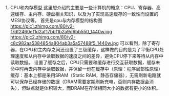 1. CPU和内存模型
这里想介绍的主要是一些计算机的概念：CPU、寄存器、高速缓存、主内存、硬盘相关知识，以及为了实现高速缓存的一致性而设置的MESI协议等。
首先是cpu与内存模型的结构图
https://pic1.zhimg.com/80/v2-f7df2460ef1d2af17bbf1b2a9d6bb550_1440w.jpg
https://pic2.zhimg.com/80/v2-c8c982aa5384854a804ab3a5a57488f5_1440w.jpg
可以看到，除了寄存器，在CPU和主内存之间还设置了三级缓存，这样做的目的是为了平衡CPU处理速度和从内存中读取数据的速度之间的差异，避免CPU停下来等待从内存中读取数据。
设置了缓存之后，CPU只需要和缓存进行交互获取数据，缓存未命中时再去内存中读取数据，并保留一份在缓存中（原理：程序局部性原理）
缓存：基本上都是采用SRAM（Static RAM，静态存储器），无需刷新电路就可以保存已经存储的数据（DRAM需要定期刷新充电，否则内存数据会消失），但缺点就是体积较大，而DRAM在存储相同大小的数据有更小的体积。